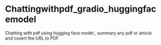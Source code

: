 # Chattingwithpdf_gradio_huggingfacemodel
Chatting with pdf using hugging face model , summary any pdf or article and covert the URL to PDF
